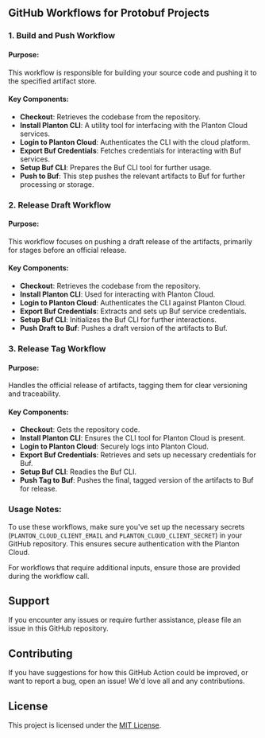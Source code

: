 ## GitHub Workflows for Protobuf Projects

### **1. Build and Push Workflow**

#### Purpose:

This workflow is responsible for building your source code and pushing it to the specified artifact store.

#### Key Components:

- **Checkout**: Retrieves the codebase from the repository.
- **Install Planton CLI**: A utility tool for interfacing with the Planton Cloud services.
- **Login to Planton Cloud**: Authenticates the CLI with the cloud platform.
- **Export Buf Credentials**: Fetches credentials for interacting with Buf services.
- **Setup Buf CLI**: Prepares the Buf CLI tool for further usage.
- **Push to Buf**: This step pushes the relevant artifacts to Buf for further processing or storage.

### **2. Release Draft Workflow**

#### Purpose:

This workflow focuses on pushing a draft release of the artifacts, primarily for stages before an official release.

#### Key Components:
- **Checkout**: Retrieves the codebase from the repository.
- **Install Planton CLI**: Used for interacting with Planton Cloud.
- **Login to Planton Cloud**: Authenticates the CLI against Planton Cloud.
- **Export Buf Credentials**: Extracts and sets up Buf service credentials.
- **Setup Buf CLI**: Initializes the Buf CLI for further interactions.
- **Push Draft to Buf**: Pushes a draft version of the artifacts to Buf.

### **3. Release Tag Workflow**

#### Purpose:

Handles the official release of artifacts, tagging them for clear versioning and traceability.

#### Key Components:

- **Checkout**: Gets the repository code.
- **Install Planton CLI**: Ensures the CLI tool for Planton Cloud is present.
- **Login to Planton Cloud**: Securely logs into Planton Cloud.
- **Export Buf Credentials**: Retrieves and sets up necessary credentials for Buf.
- **Setup Buf CLI**: Readies the Buf CLI.
- **Push Tag to Buf**: Pushes the final, tagged version of the artifacts to Buf for release.

### **Usage Notes**:

To use these workflows, make sure you've set up the necessary secrets (`PLANTON_CLOUD_CLIENT_EMAIL` and `PLANTON_CLOUD_CLIENT_SECRET`) in your GitHub repository. This ensures secure authentication with the Planton Cloud.

For workflows that require additional inputs, ensure those are provided during the workflow call.

## Support

If you encounter any issues or require further assistance, please file an issue in this GitHub repository.

## Contributing

If you have suggestions for how this GitHub Action could be improved, or want to report a bug, open an issue! We'd love all and any contributions.

## License

This project is licensed under the [MIT License](LICENSE).
